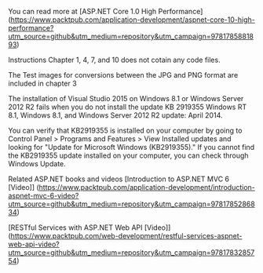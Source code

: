 You can read more at [ASP.NET Core 1.0 High Performance] (https://www.packtpub.com/application-development/aspnet-core-10-high-performance?utm_source=github&utm_medium=repository&utm_campaign=9781785881893)

Instructions
Chapter 1, 4, 7, and 10 does not cotain any code files.

The Test images for conversions between the JPG and PNG format are included in chapter 3 

The installation of Visual Studio 2015 on Windows 8.1 or Windows Server 2012 R2 fails when you do not install the update KB 2919355 Windows RT 8.1, Windows 8.1, and Windows Server 2012 R2 update: April 2014. 

You can verify that KB2919355 is installed on your computer by going to Control Panel > Programs and Features > View Installed updates and looking for "Update for Microsoft Windows (KB2919355)."
If you cannot find the KB2919355 update installed on your computer, you can check through Windows Update. 

Related ASP.NET books and videos
[Introduction to ASP.NET MVC 6 [Video]] (https://www.packtpub.com/application-development/introduction-aspnet-mvc-6-video?utm_source=github&utm_medium=repository&utm_campaign=9781785286834)


[RESTful Services with ASP.NET Web API [Video]]
(https://www.packtpub.com/web-development/restful-services-aspnet-web-api-video?utm_source=github&utm_medium=repository&utm_campaign=9781783285754)

